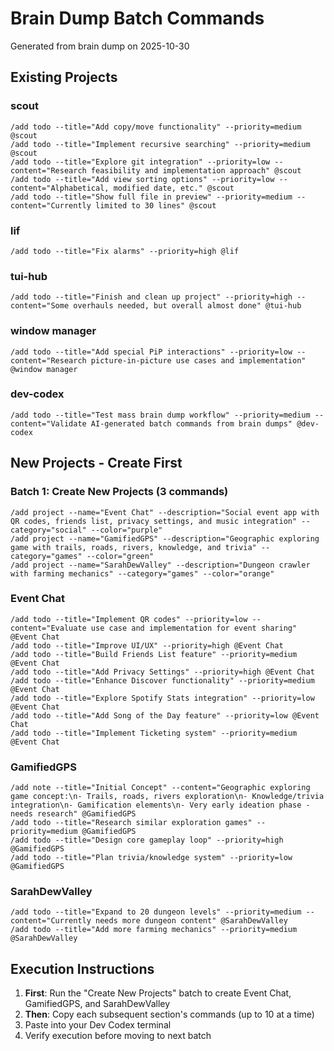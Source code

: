# Brain Dump Batch Commands

Generated from brain dump on 2025-10-30

## Existing Projects

### scout
```
/add todo --title="Add copy/move functionality" --priority=medium @scout
/add todo --title="Implement recursive searching" --priority=medium @scout
/add todo --title="Explore git integration" --priority=low --content="Research feasibility and implementation approach" @scout
/add todo --title="Add view sorting options" --priority=low --content="Alphabetical, modified date, etc." @scout
/add todo --title="Show full file in preview" --priority=medium --content="Currently limited to 30 lines" @scout
```

### lif
```
/add todo --title="Fix alarms" --priority=high @lif
```

### tui-hub
```
/add todo --title="Finish and clean up project" --priority=high --content="Some overhauls needed, but overall almost done" @tui-hub
```

### window manager
```
/add todo --title="Add special PiP interactions" --priority=low --content="Research picture-in-picture use cases and implementation" @window manager
```

### dev-codex
```
/add todo --title="Test mass brain dump workflow" --priority=medium --content="Validate AI-generated batch commands from brain dumps" @dev-codex
```

## New Projects - Create First

### Batch 1: Create New Projects (3 commands)
```
/add project --name="Event Chat" --description="Social event app with QR codes, friends list, privacy settings, and music integration" --category="social" --color="purple"
/add project --name="GamifiedGPS" --description="Geographic exploring game with trails, roads, rivers, knowledge, and trivia" --category="games" --color="green"
/add project --name="SarahDewValley" --description="Dungeon crawler with farming mechanics" --category="games" --color="orange"
```

### Event Chat
```
/add todo --title="Implement QR codes" --priority=low --content="Evaluate use case and implementation for event sharing" @Event Chat
/add todo --title="Improve UI/UX" --priority=high @Event Chat
/add todo --title="Build Friends List feature" --priority=medium @Event Chat
/add todo --title="Add Privacy Settings" --priority=high @Event Chat
/add todo --title="Enhance Discover functionality" --priority=medium @Event Chat
/add todo --title="Explore Spotify Stats integration" --priority=low @Event Chat
/add todo --title="Add Song of the Day feature" --priority=low @Event Chat
/add todo --title="Implement Ticketing system" --priority=medium @Event Chat
```

### GamifiedGPS
```
/add note --title="Initial Concept" --content="Geographic exploring game concept:\n- Trails, roads, rivers exploration\n- Knowledge/trivia integration\n- Gamification elements\n- Very early ideation phase - needs research" @GamifiedGPS
/add todo --title="Research similar exploration games" --priority=medium @GamifiedGPS
/add todo --title="Design core gameplay loop" --priority=high @GamifiedGPS
/add todo --title="Plan trivia/knowledge system" --priority=low @GamifiedGPS
```

### SarahDewValley
```
/add todo --title="Expand to 20 dungeon levels" --priority=medium --content="Currently needs more dungeon content" @SarahDewValley
/add todo --title="Add more farming mechanics" --priority=medium @SarahDewValley
```

## Execution Instructions

1. **First**: Run the "Create New Projects" batch to create Event Chat, GamifiedGPS, and SarahDewValley
2. **Then**: Copy each subsequent section's commands (up to 10 at a time)
3. Paste into your Dev Codex terminal
4. Verify execution before moving to next batch
